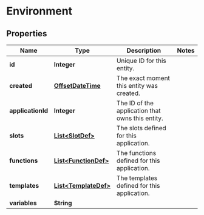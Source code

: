 

# Environment


## Properties

Name | Type | Description | Notes
------------ | ------------- | ------------- | -------------
**id** | **Integer** | Unique ID for this entity. | 
**created** | [**OffsetDateTime**](OffsetDateTime.md) | The exact moment this entity was created. | 
**applicationId** | **Integer** | The ID of the application that owns this entity. | 
**slots** | [**List&lt;SlotDef&gt;**](SlotDef.md) | The slots defined for this application. | 
**functions** | [**List&lt;FunctionDef&gt;**](FunctionDef.md) | The functions defined for this application. | 
**templates** | [**List&lt;TemplateDef&gt;**](TemplateDef.md) | The templates defined for this application. | 
**variables** | **String** |  | 



